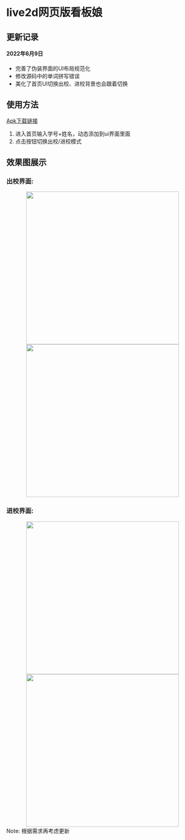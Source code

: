 # live2d网页版看板娘


## 更新记录


#### 2022年6月9日

- 完善了伪装界面的UI布局规范化
- 修改源码中的单词拼写错误
- 美化了首页UI切换出校、进校背景也会跟着切换

## 使用方法


[Apk下载链接](https://github.com/caijiabao11/SchoolCard/blob/main/app/release/app-release.apk) 

1. 进入首页输入学号+姓名，动态添加到ui界面里面
2. 点击按钮切换出校/进校模式

## 效果图展示


### 出校界面:

<div align=center><img  width="400px" src="https://github.com/caijiabao11/SchoolCard/blob/main/chuxiao.jpg">
 <img  width="400px" src="https://github.com/caijiabao11/SchoolCard/blob/main/chuxiao1.jpg"></div>

### 进校界面:

<div align=center><img  width="400px" src="https://github.com/caijiabao11/SchoolCard/blob/main/jinxiao.jpg">
 <img  width="400px" src="https://github.com/caijiabao11/SchoolCard/blob/main/jinxiao1.jpg"></div>  
 Note: 根据需求再考虑更新

